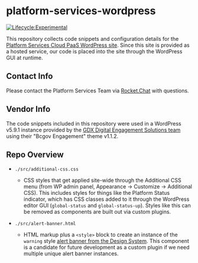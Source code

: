 # platform-services-wordpress

[![Lifecycle:Experimental](https://img.shields.io/badge/Lifecycle-Experimental-339999)](https://github.com/bcgov/repomountie/blob/master/doc/lifecycle-badges.md)

This repository collects code snippets and configuration details for the [Platform Services Cloud PaaS WordPress site](https://platform-services-dev.apps.silver.devops.gov.bc.ca/). Since this site is provided as a hosted service, our code is placed into the site through the WordPress GUI at runtime.

## Contact Info

Please contact the Platform Services Team via [Rocket.Chat](https://developer.gov.bc.ca/Steps-to-join-Rocket.Chat) with questions.

## Vendor Info

The code snippets included in this repository were used in a WordPress v5.9.1 instance provided by the [GDX Digital Engagement Solutions team](https://dir.gov.bc.ca/gtds.cgi?show=Branch&organizationCode=CITZ&organizationalUnitCode=GDX%2dDES) using their "Bcgov Engagement" theme v1.1.2.

## Repo Overview

- `./src/additional-css.css`

  - CSS styles that get applied site-wide through the Additional CSS menu (from WP admin panel, Appearance -> Customize -> Additional CSS). This includes styles for things like the Platform Status indicator, which has CSS classes added to it through the WordPress editor GUI (`global-status` and `global-status-up`). Styles like this can be removed as components are built out via custom plugins.

- `./src/alert-banner.html`
  - HTML markup plus a `<style>` block to create an instance of the `warning` style [alert banner from the Design System](https://developer.gov.bc.ca/Design-System/Alert-Banners). This component is a candidate for future development as a custom plugin if we need multiple unique alert banner instances.
